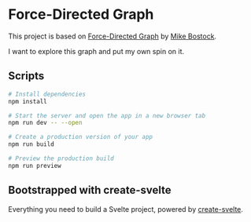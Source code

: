 # Force-Directed Graph

This project is based on [Force-Directed Graph](https://observablehq.com/@d3/force-directed-graph) by [Mike Bostock](https://github.com/mbostock).

I want to explore this graph and put my own spin on it. 

## Scripts

```bash
# Install dependencies
npm install

# Start the server and open the app in a new browser tab
npm run dev -- --open

# Create a production version of your app
npm run build

# Preview the production build
npm run preview
```

## Bootstrapped with create-svelte

Everything you need to build a Svelte project, powered by [create-svelte](https://github.com/sveltejs/kit/tree/master/packages/create-svelte).
